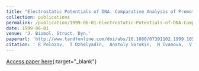 ```yaml
---
title: "Electrostatic Potentials of DNA. Comparative Analysis of Promoter and Nonpromoter Nucleotide Sequences."
collection: publications
permalink: /publication/1999-06-01-Electrostatic-Potentials-of-DNA-Comparative-Analysis-of-Promoter-and-Nonpromoter-Nucleotide-Sequences
date: 1999-06-01
venue: 'J. Biomol. Struct. Dyn.'
paperurl: 'http://www.tandfonline.com/doi/abs/10.1080/07391102.1999.10508322'
citation: ' R Polozov,  T Dzhelyadin,  Anatoly Sorokin,  N Ivanova,  V Sivozhelezov,  S Kamzolova, &quot;Electrostatic Potentials of DNA. Comparative Analysis of Promoter and Nonpromoter Nucleotide Sequences..&quot; J. Biomol. Struct. Dyn., 1999.'
---
```

[Access paper here](http://www.tandfonline.com/doi/abs/10.1080/07391102.1999.10508322){:target="_blank"}
